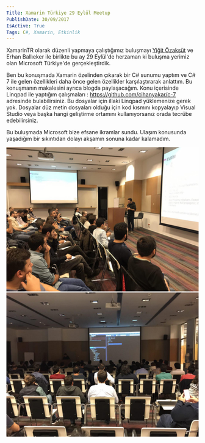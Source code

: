 ```yaml
---
Title: Xamarin Türkiye 29 Eylül Meetup
PublishDate: 30/09/2017
IsActive: True
Tags: C#, Xamarin, Etkinlik
---
```


XamarinTR olarak düzenli yapmaya çalıştığımız buluşmayı  [Yiğit Özaksüt](http://ozaksut.com/) ve Erhan Ballıeker ile birlikte bu ay 29 Eylül'de herzaman ki buluşma yerimiz olan Microsoft Türkiye'de gerçekleştirdik. 

Ben bu konuşmada Xamarin özelinden çıkarak bir C# sunumu yaptım ve C# 7 ile gelen özellikleri daha önce gelen özellikler karşılaştırarak anlattım. Bu konuşmanın makalesini ayrıca blogda paylaşacağım. Konu içerisinde Linqpad ile yaptığım çalışmaları : https://github.com/cihanyakar/c-7  adresinde bulabilirsiniz. Bu dosyalar için illaki Linqpad yüklemenize gerek yok. Dosyalar düz metin dosyaları olduğu için kod kısmını kopyalayıp Visual Studio veya başka hangi geliştirme ortamını kullanıyorsanız orada tecrübe edebilirsiniz. 

Bu buluşmada Microsoft bize efsane ikramlar sundu. Ulaşım konusunda yaşadığım bir sıkıntıdan dolayı akşamın sonuna kadar kalamadım.


![1.jpg](media/Xamarin-Turkiye-29-Eylul-Meetup/1.jpg)
![2.jpg](media/Xamarin-Turkiye-29-Eylul-Meetup/2.jpg)